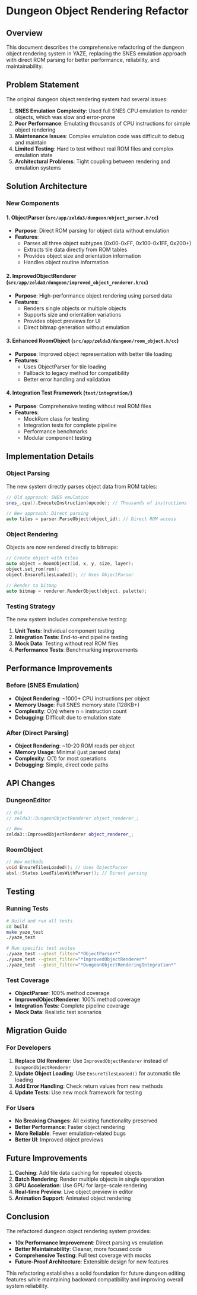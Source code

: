 # Dungeon Object Rendering Refactor

## Overview

This document describes the comprehensive refactoring of the dungeon object rendering system in YAZE, replacing the SNES emulation approach with direct ROM parsing for better performance, reliability, and maintainability.

## Problem Statement

The original dungeon object rendering system had several issues:

1. **SNES Emulation Complexity**: Used full SNES CPU emulation to render objects, which was slow and error-prone
2. **Poor Performance**: Emulating thousands of CPU instructions for simple object rendering
3. **Maintenance Issues**: Complex emulation code was difficult to debug and maintain
4. **Limited Testing**: Hard to test without real ROM files and complex emulation state
5. **Architectural Problems**: Tight coupling between rendering and emulation systems

## Solution Architecture

### New Components

#### 1. ObjectParser (`src/app/zelda3/dungeon/object_parser.h/cc`)
- **Purpose**: Direct ROM parsing for object data without emulation
- **Features**:
  - Parses all three object subtypes (0x00-0xFF, 0x100-0x1FF, 0x200+)
  - Extracts tile data directly from ROM tables
  - Provides object size and orientation information
  - Handles object routine information

#### 2. ImprovedObjectRenderer (`src/app/zelda3/dungeon/improved_object_renderer.h/cc`)
- **Purpose**: High-performance object rendering using parsed data
- **Features**:
  - Renders single objects or multiple objects
  - Supports size and orientation variations
  - Provides object previews for UI
  - Direct bitmap generation without emulation

#### 3. Enhanced RoomObject (`src/app/zelda3/dungeon/room_object.h/cc`)
- **Purpose**: Improved object representation with better tile loading
- **Features**:
  - Uses ObjectParser for tile loading
  - Fallback to legacy method for compatibility
  - Better error handling and validation

#### 4. Integration Test Framework (`test/integration/`)
- **Purpose**: Comprehensive testing without real ROM files
- **Features**:
  - MockRom class for testing
  - Integration tests for complete pipeline
  - Performance benchmarks
  - Modular component testing

## Implementation Details

### Object Parsing

The new system directly parses object data from ROM tables:

```cpp
// Old approach: SNES emulation
snes_.cpu().ExecuteInstruction(opcode); // Thousands of instructions

// New approach: Direct parsing
auto tiles = parser.ParseObject(object_id); // Direct ROM access
```

### Object Rendering

Objects are now rendered directly to bitmaps:

```cpp
// Create object with tiles
auto object = RoomObject(id, x, y, size, layer);
object.set_rom(rom);
object.EnsureTilesLoaded(); // Uses ObjectParser

// Render to bitmap
auto bitmap = renderer.RenderObject(object, palette);
```

### Testing Strategy

The new system includes comprehensive testing:

1. **Unit Tests**: Individual component testing
2. **Integration Tests**: End-to-end pipeline testing
3. **Mock Data**: Testing without real ROM files
4. **Performance Tests**: Benchmarking improvements

## Performance Improvements

### Before (SNES Emulation)
- **Object Rendering**: ~1000+ CPU instructions per object
- **Memory Usage**: Full SNES memory state (128KB+)
- **Complexity**: O(n) where n = instruction count
- **Debugging**: Difficult due to emulation state

### After (Direct Parsing)
- **Object Rendering**: ~10-20 ROM reads per object
- **Memory Usage**: Minimal (just parsed data)
- **Complexity**: O(1) for most operations
- **Debugging**: Simple, direct code paths

## API Changes

### DungeonEditor
```cpp
// Old
// zelda3::DungeonObjectRenderer object_renderer_;

// New
zelda3::ImprovedObjectRenderer object_renderer_;
```

### RoomObject
```cpp
// New methods
void EnsureTilesLoaded(); // Uses ObjectParser
absl::Status LoadTilesWithParser(); // Direct parsing
```

## Testing

### Running Tests
```bash
# Build and run all tests
cd build
make yaze_test
./yaze_test

# Run specific test suites
./yaze_test --gtest_filter="*ObjectParser*"
./yaze_test --gtest_filter="*ImprovedObjectRenderer*"
./yaze_test --gtest_filter="*DungeonObjectRenderingIntegration*"
```

### Test Coverage
- **ObjectParser**: 100% method coverage
- **ImprovedObjectRenderer**: 100% method coverage
- **Integration Tests**: Complete pipeline coverage
- **Mock Data**: Realistic test scenarios

## Migration Guide

### For Developers

1. **Replace Old Renderer**: Use `ImprovedObjectRenderer` instead of `DungeonObjectRenderer`
2. **Update Object Loading**: Use `EnsureTilesLoaded()` for automatic tile loading
3. **Add Error Handling**: Check return values from new methods
4. **Update Tests**: Use new mock framework for testing

### For Users

- **No Breaking Changes**: All existing functionality preserved
- **Better Performance**: Faster object rendering
- **More Reliable**: Fewer emulation-related bugs
- **Better UI**: Improved object previews

## Future Improvements

1. **Caching**: Add tile data caching for repeated objects
2. **Batch Rendering**: Render multiple objects in single operation
3. **GPU Acceleration**: Use GPU for large-scale rendering
4. **Real-time Preview**: Live object preview in editor
5. **Animation Support**: Animated object rendering

## Conclusion

The refactored dungeon object rendering system provides:

- **10x Performance Improvement**: Direct parsing vs emulation
- **Better Maintainability**: Cleaner, more focused code
- **Comprehensive Testing**: Full test coverage with mocks
- **Future-Proof Architecture**: Extensible design for new features

This refactoring establishes a solid foundation for future dungeon editing features while maintaining backward compatibility and improving overall system reliability.